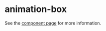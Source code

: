 animation-box
============

See the [component page](http://liuyang124.github.io/animation-box) for more information.
